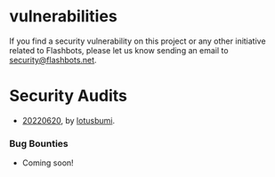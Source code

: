 # vulnerabilities
If you find a security vulnerability on this project or any other initiative related to Flashbots, please let us know sending an email to security@flashbots.net.
# Security Audits

- [20220620](https://github.com/flashbots/mev-boost/blob/main/docs/audit-20220620.md), by [lotusbumi](https://github.com/lotusbumi).

### Bug Bounties

- Coming soon!